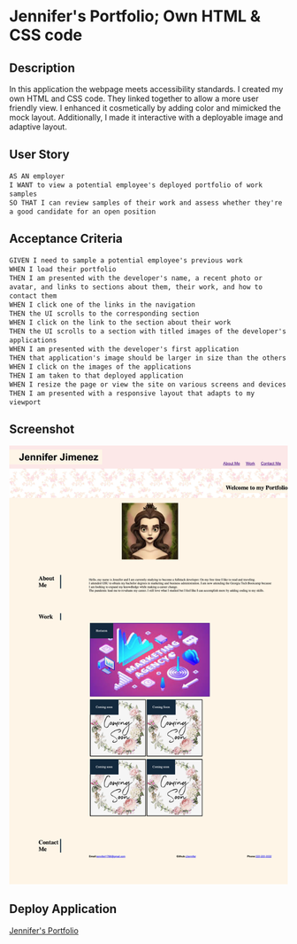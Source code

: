 # Jennifer's Portfolio; Own HTML & CSS code

## Description
In this application the webpage meets accessibility standards. I created my own HTML and CSS code. They linked together to allow a more user friendly view.
I enhanced it cosmetically by adding color and mimicked the mock layout. Additionally, I made it interactive with a deployable image and adaptive layout. 


## User Story

```
AS AN employer
I WANT to view a potential employee's deployed portfolio of work samples
SO THAT I can review samples of their work and assess whether they're a good candidate for an open position
```


## Acceptance Criteria


```
GIVEN I need to sample a potential employee's previous work
WHEN I load their portfolio
THEN I am presented with the developer's name, a recent photo or avatar, and links to sections about them, their work, and how to contact them
WHEN I click one of the links in the navigation
THEN the UI scrolls to the corresponding section
WHEN I click on the link to the section about their work
THEN the UI scrolls to a section with titled images of the developer's applications
WHEN I am presented with the developer's first application
THEN that application's image should be larger in size than the others
WHEN I click on the images of the applications
THEN I am taken to that deployed application
WHEN I resize the page or view the site on various screens and devices
THEN I am presented with a responsive layout that adapts to my viewport
```


## Screenshot

![Jennifer's Portfolio webpage screenshot.](./assests/jjennifer.github.io_Portfolio-JJFORJENNIFER_.png)


## Deploy Application 

[Jennifer's Portfolio](https://jjennifer.github.io/Portfolio-JJFORJENNIFER/)



